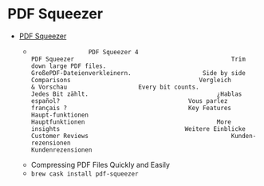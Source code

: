 # PDF Squeezer
- [PDF Squeezer](https://witt-software.com/pdfsqueezer/)
  -  					PDF Squeezer 4				 					PDF Squeezer				 							Trim down large PDF files.						 							GroßePDF‑Dateienverkleinern. 					Side by side Comparisons				 					Vergleich & Vorschau 					Every bit counts.				 					Jedes Bit zählt.				 					¿Hablas español?				 					Vous parlez français ?				 					Key Features				 						Haupt-funktionen					 						Hauptfunktionen					 					More insights				 					Weitere Einblicke				 					Customer Reviews				 						Kunden-rezensionen					 						Kundenrezensionen					
  - Compressing PDF Files Quickly and Easily
  - `brew cask install pdf-squeezer`
